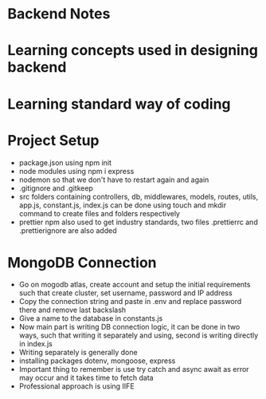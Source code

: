 # Backend Notes

# Learning concepts used in designing backend
# Learning standard way of coding

# Project Setup
- package.json using npm init
- node modules using npm i express
- nodemon so that we don't have to restart again and again
- .gitignore and .gitkeep
- src folders containing controllers, db,     middlewares, models, routes, utils, app.js, constant.js, index.js can be done using touch and mkdir command to create files and folders respectively
- prettier npm also used to get industry standards, two files .prettierrc and .prettierignore are also added

# MongoDB Connection
- Go on mogodb atlas, create account and setup the initial requirements such that create cluster, set username, password and IP address
- Copy the connection string and paste in .env and replace password there and remove last backslash
- Give a name to the database in constants.js
- Now main part is writing DB connection logic, it can be done in two ways, such that writing it separately and using, second is writing directly in index.js
- Writing separately is generally done
- installing packages dotenv, mongoose, express
- Important thing to remember is use try catch and async await as error may occur and it takes time to fetch data
- Professional approach is using IIFE

